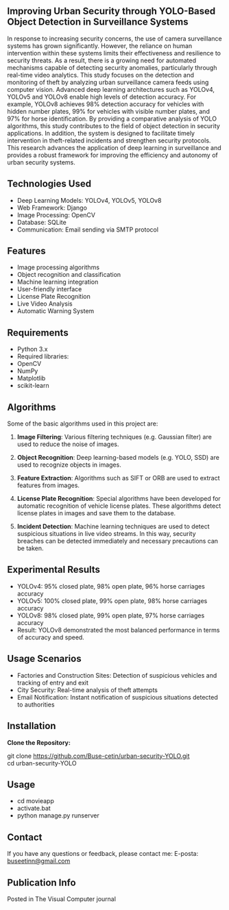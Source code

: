 ## **Improving Urban Security through YOLO-Based Object Detection in Surveillance Systems**
In response to increasing security concerns, the use of camera surveillance systems has grown significantly. However, the reliance on human intervention within these systems limits their effectiveness and resilience to security threats. As a result, there is a growing need for automated mechanisms capable of detecting security anomalies, particularly through real-time video analytics. This study focuses on the detection and monitoring of theft by analyzing urban surveillance camera feeds using computer vision. Advanced deep learning architectures such as YOLOv4, YOLOv5 and YOLOv8 enable high levels of detection accuracy. For example, YOLOv8 achieves 98% detection accuracy for vehicles with hidden number plates, 99% for vehicles with visible number plates, and 97% for horse identification. By providing a comparative analysis of YOLO algorithms, this study contributes to the field of object detection in security applications. In addition, the system is designed to facilitate timely intervention in theft-related incidents and strengthen security protocols. This research advances the application of deep learning in surveillance and provides a robust framework for improving the efficiency and autonomy of urban security systems.

## Technologies Used

- Deep Learning Models: YOLOv4, YOLOv5, YOLOv8
- Web Framework: Django
- Image Processing: OpenCV
- Database: SQLite
- Communication: Email sending via SMTP protocol

## Features

- Image processing algorithms
- Object recognition and classification
- Machine learning integration
- User-friendly interface
- License Plate Recognition
- Live Video Analysis
- Automatic Warning System

## Requirements

- Python 3.x
- Required libraries:
- OpenCV
- NumPy
- Matplotlib
- scikit-learn
    
## Algorithms

Some of the basic algorithms used in this project are:

1. **Image Filtering**: Various filtering techniques (e.g. Gaussian filter) are used to reduce the noise of images.

2. **Object Recognition**: Deep learning-based models (e.g. YOLO, SSD) are used to recognize objects in images.

3. **Feature Extraction**: Algorithms such as SIFT or ORB are used to extract features from images.

4. **License Plate Recognition**: Special algorithms have been developed for automatic recognition of vehicle license plates. These algorithms detect license plates in images and save them to the database.

5. **Incident Detection**: Machine learning techniques are used to detect suspicious situations in live video streams. In this way, security breaches can be detected immediately and necessary precautions can be taken.  

## Experimental Results
- YOLOv4: 95% closed plate, 98% open plate, 96% horse carriages accuracy 
- YOLOv5: 100% closed plate, 99% open plate, 98% horse carriages accuracy 
- YOLOv8: 98% closed plate, 99% open plate, 97% horse carriages accuracy
- Result: YOLOv8 demonstrated the most balanced performance in terms of accuracy and speed.

## Usage Scenarios

- Factories and Construction Sites: Detection of suspicious vehicles and tracking of entry and exit
- City Security: Real-time analysis of theft attempts
- Email Notification: Instant notification of suspicious situations detected to authorities

## Installation
 **Clone the Repository:**

git clone https://github.com/Buse-cetin/urban-security-YOLO.git  
cd urban-security-YOLO



## Usage
- cd movieapp
- activate.bat
- python manage.py runserver

## Contact
If you have any questions or feedback, please contact me:
E-posta: buseetinn@gmail.com

## Publication Info
Posted in The Visual Computer journal

